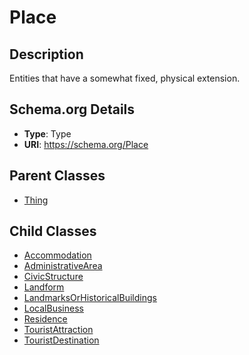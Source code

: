 # Place

## Description
Entities that have a somewhat fixed, physical extension.

## Schema.org Details
- **Type**: Type
- **URI**: https://schema.org/Place

## Parent Classes
- [Thing](../Thing/Thing.md)

## Child Classes
- [Accommodation](Accommodation/Accommodation.md)
- [AdministrativeArea](AdministrativeArea/AdministrativeArea.md)
- [CivicStructure](CivicStructure/CivicStructure.md)
- [Landform](Landform/Landform.md)
- [LandmarksOrHistoricalBuildings](LandmarksOrHistoricalBuildings/LandmarksOrHistoricalBuildings.md)
- [LocalBusiness](LocalBusiness/LocalBusiness.md)
- [Residence](Residence/Residence.md)
- [TouristAttraction](TouristAttraction/TouristAttraction.md)
- [TouristDestination](TouristDestination/TouristDestination.md)

